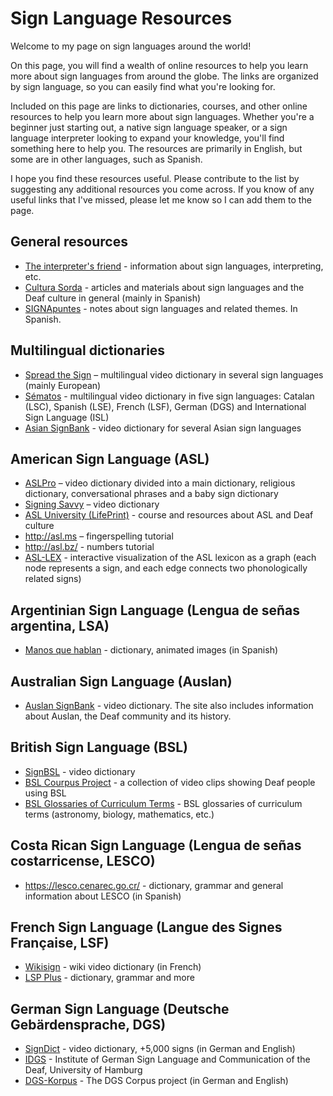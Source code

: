 # Sign Language Resources

Welcome to my page on sign languages around the world!

On this page, you will find a wealth of online resources to help you learn more about sign languages from around the globe. The links are organized by sign language, so you can easily find what you're looking for.

Included on this page are links to dictionaries, courses, and other online resources to help you learn more about sign languages. Whether you're a beginner just starting out,  a native sign language speaker, or a sign language interpreter looking to expand your knowledge, you'll find something here to help you. The resources are primarily in English, but some are in other languages, such as Spanish.

I hope you find these resources useful. Please contribute to the list by suggesting any additional resources you come across. If you know of any useful links that I've missed, please let me know so I can add them to the page.

## General resources
* [The interpreter's friend](http://www.theinterpretersfriend.org/) - information about sign languages, interpreting, etc.
* [Cultura Sorda](https://cultura-sorda.org/) - articles and materials about sign languages and the Deaf culture in general (mainly in Spanish)
* [SIGNApuntes](https://signapuntes.foroactivo.com/) - notes about sign languages and related themes. In Spanish.

## Multilingual dictionaries
* [Spread the Sign](http://www.spreadthesign.com) – multilingual video dictionary in several sign languages (mainly European)
* [Sématos](http://www.sematos.eu/index.html) - multilingual video dictionary in five sign languages: Catalan (LSC), Spanish (LSE), French (LSF), German (DGS) and International Sign Language (ISL)
* [Asian SignBank](http://cslds.org/asiansignbank/) - video dictionary for several Asian sign languages

## American Sign Language (ASL)
* [ASLPro](http://www.aslpro.cc) – video dictionary divided into a main dictionary, religious dictionary, conversational phrases and a baby sign dictionary
* [Signing Savvy](http://signingsavvy.com) – video dictionary
* [ASL University (LifePrint)](http://www.lifeprint.com/index.htm) - course and resources about ASL and Deaf culture
* http://asl.ms – fingerspelling tutorial
* http://asl.bz/ - numbers tutorial
* [ASL-LEX](https://asl-lex.org/) - interactive visualization of the ASL lexicon as a graph (each node represents a sign, and each edge connects two phonologically related signs)

## Argentinian Sign Language (Lengua de señas argentina, LSA)
* [Manos que hablan](http://www.manosquehablan.com.ar/) - dictionary, animated images (in Spanish)

## Australian Sign Language (Auslan)
* [Auslan SignBank](https://auslan.org.au/) - video dictionary. The site also includes information about Auslan, the Deaf community and its history.

## British Sign Language (BSL)
* [SignBSL](https://www.signbsl.com/) - video dictionary
* [BSL Courpus Project](https://bslcorpusproject.org/) - a collection of video clips showing Deaf people using BSL
* [BSL Glossaries of Curriculum Terms](http://www.ssc.education.ed.ac.uk/BSL/) - BSL glossaries of curriculum terms (astronomy, biology, mathematics, etc.)

## Costa Rican Sign Language (Lengua de señas costarricense, LESCO)
* https://lesco.cenarec.go.cr/ - dictionary, grammar and general information about LESCO (in Spanish)

## French Sign Language (Langue des Signes Française, LSF)
* [Wikisign](http://lsf.wikisign.org/wiki/Wikisign:Accueil) - wiki video dictionary (in French)
* [LSP Plus](http://www.lsfplus.fr/) - dictionary, grammar and more

## German Sign Language (Deutsche Gebärdensprache, DGS)
* [SignDict](https://signdict.org/) - video dictionary, +5,000 signs (in German and English)
* [IDGS](https://www.idgs.uni-hamburg.de/en.html) - Institute of German Sign Language and Communication of the Deaf, University of Hamburg
* [DGS-Korpus](https://www.sign-lang.uni-hamburg.de/dgs-korpus/index.php/welcome.html) - The DGS Corpus project (in German and English)
